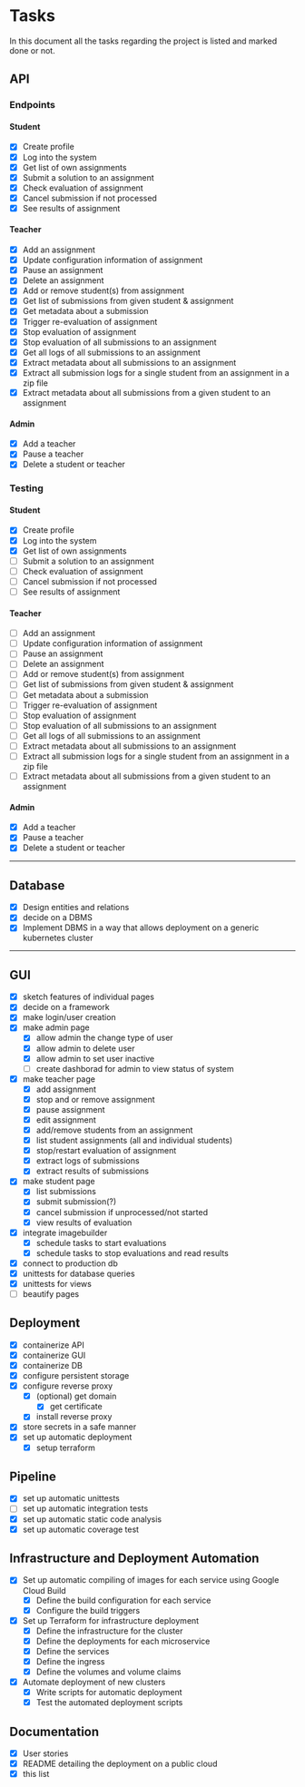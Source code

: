 # Tasks
In this document all the tasks regarding the project is listed and marked done or not.</br>
## API
### Endpoints
#### Student
- [x] Create profile
- [x] Log into the system
- [x] Get list of own assignments
- [x] Submit a solution to an assignment
- [x] Check evaluation of assignment
- [x] Cancel submission if not processed
- [x] See results of assignment

#### Teacher
- [x] Add an assignment
- [x] Update configuration information of assignment
- [x] Pause an assignment
- [x] Delete an assignment
- [x] Add or remove student(s) from assignment
- [x] Get list of submissions from given student & assignment
- [x] Get metadata about a submission
- [x] Trigger re-evaluation of assignment
- [x] Stop evaluation of assignment
- [x] Stop evaluation of all submissions to an assignment
- [x] Get all logs of all submissions to an assignment
- [x] Extract metadata about all submissions to an assignment
- [x] Extract all submission logs for a single student from an assignment in a zip file
- [x] Extract metadata about all submissions from a given student to an assignment

#### Admin
- [x] Add a teacher
- [x] Pause a teacher
- [x] Delete a student or teacher

### Testing
#### Student
- [x] Create profile
- [x] Log into the system
- [x] Get list of own assignments
- [ ] Submit a solution to an assignment
- [ ] Check evaluation of assignment
- [ ] Cancel submission if not processed
- [ ] See results of assignment

#### Teacher
- [ ] Add an assignment
- [ ] Update configuration information of assignment
- [ ] Pause an assignment
- [ ] Delete an assignment
- [ ] Add or remove student(s) from assignment
- [ ] Get list of submissions from given student & assignment
- [ ] Get metadata about a submission
- [ ] Trigger re-evaluation of assignment
- [ ] Stop evaluation of assignment
- [ ] Stop evaluation of all submissions to an assignment
- [ ] Get all logs of all submissions to an assignment
- [ ] Extract metadata about all submissions to an assignment
- [ ] Extract all submission logs for a single student from an assignment in a zip file
- [ ] Extract metadata about all submissions from a given student to an assignment

#### Admin
- [x] Add a teacher
- [x] Pause a teacher
- [x] Delete a student or teacher

---
## Database
- [x] Design entities and relations
- [x] decide on a DBMS
- [x] Implement DBMS in a way that allows deployment on a generic kubernetes cluster

---
## GUI
- [x] sketch features of individual pages
- [x] decide on a framework
- [x] make login/user creation
- [x] make admin page
    - [x] allow admin the change type of user
    - [x] allow admin to delete user
    - [x] allow admin to set user inactive
    - [ ] create dashborad for admin to view status of system
- [x] make teacher page
    - [x] add assignment
    - [x] stop and or remove assignment
    - [x] pause assignment
    - [x] edit assignment
    - [x] add/remove students from an assignment
    - [x] list student assignments (all and individual students)
    - [x] stop/restart evaluation of assignment
    - [x] extract logs of submissions
    - [x] extract results of submissions
- [x] make student page
    - [x] list submissions
    - [x] submit submission(?)
    - [x] cancel submission if unprocessed/not started
    - [x] view results of evaluation
- [x] integrate imagebuilder
    - [x] schedule tasks to start evaluations
    - [x] schedule tasks to stop evaluations and read results
- [x] connect to production db
- [x] unittests for database queries
- [x] unittests for views
- [ ] beautify pages

## Deployment
- [x] containerize API
- [x] containerize GUI
- [x] containerize DB
- [x] configure persistent storage
- [x] configure reverse proxy
    - [x] (optional) get domain
        - [x] get certificate
    - [x] install reverse proxy
- [x] store secrets in a safe manner
- [x] set up automatic deployment
    - [x] setup terraform

## Pipeline
- [x] set up automatic unittests
- [ ] set up automatic integration tests
- [x] set up automatic static code analysis
- [x] set up automatic coverage test

## Infrastructure and Deployment Automation
- [x] Set up automatic compiling of images for each service using Google Cloud Build
	- [x] Define the build configuration for each service
	- [x] Configure the build triggers
- [x] Set up Terraform for infrastructure deployment
	- [x] Define the infrastructure for the cluster
	- [x] Define the deployments for each microservice
	- [x] Define the services
	- [x] Define the ingress
	- [x] Define the volumes and volume claims
- [x] Automate deployment of new clusters
	- [x] Write scripts for automatic deployment
	- [x] Test the automated deployment scripts

## Documentation
- [x] User stories
- [x] README detailing the deployment on a public cloud
- [x] this list
